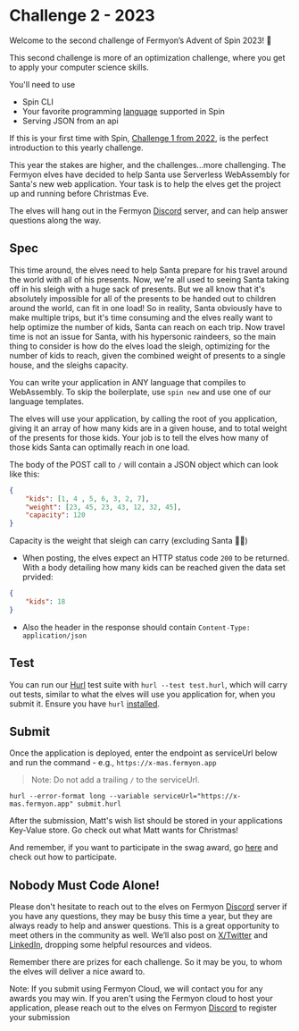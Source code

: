 # Challenge 2 - 2023

Welcome to the second challenge of Fermyon’s Advent of Spin 2023! 🥳

This second challenge is more of an optimization challenge, where you get to apply your computer science skills.

You'll need to use

- Spin CLI
- Your favorite programming [language](https://www.fermyon.com/wasm-languages/webassembly-language-support/) supported in Spin
- Serving JSON from an api

If this is your first time with Spin, [Challenge 1 from 2022](../../2022/CHALLENGE-1/README.md), is the perfect introduction to this yearly challenge. 

This year the stakes are higher, and the challenges...more challenging. The Fermyon elves have decided to help Santa use Serverless WebAssembly for Santa's new web application. Your task is to help the elves get the project up and running before Christmas Eve.

The elves will hang out in the Fermyon [Discord](https://discord.gg/AAFNfS7NGf) server, and can help answer questions along the way.

## Spec

This time around, the elves need to help Santa prepare for his travel around the world with all of his presents. Now, we're all used to seeing Santa taking off in his sleigh with a huge sack of presents. But we all know that it's absolutely impossible for all of the presents to be handed out to children around the world, can fit in one load! So in reality, Santa obviously have to make multiple trips, but it's time consuming and the elves really want to help optimize the number of kids, Santa can reach on each trip. Now travel time is not an issue for Santa, with his hypersonic raindeers, so the main thing to consider is how do the elves load the sleigh, optimizing for the number of kids to reach, given the combined weight of presents to a single house, and the sleighs capacity.

You can write your application in ANY language that compiles to WebAssembly. To skip the boilerplate, use `spin new` and use one of our language templates.

The elves will use your application, by calling the root of you application, giving it an array of how many kids are in a given house, and to total weight of the presents for those kids. Your job is to tell the elves how many of those kids Santa can optimally reach in one load.

The body of the POST call to `/` will contain a JSON object which can look like this:
```JSON
{
    "kids": [1, 4 , 5, 6, 3, 2, 7],
    "weight": [23, 45, 23, 43, 12, 32, 45],
    "capacity": 120
}
```
Capacity is the weight that sleigh can carry (excluding Santa 🎅🏻)

- When posting, the elves expect an HTTP status code `200` to be returned. With a body detailing how many kids can be reached given the data set prvided:
```JSON
{
    "kids": 18
}
```
- Also the header in the response should contain `Content-Type: application/json` 

## Test

You can run our [Hurl](https://hurl.dev) test suite with `hurl --test test.hurl`, which will carry out tests, similar to what the elves will use you application for, when you submit it. Ensure you have `hurl` [installed](https://hurl.dev/docs/installation.html).

## Submit

Once the application is deployed, enter the endpoint as serviceUrl below and run the command - e.g., `https://x-mas.fermyon.app`

> Note: Do not add a trailing `/` to the serviceUrl.

```shell
hurl --error-format long --variable serviceUrl="https://x-mas.fermyon.app" submit.hurl
```

After the submission, Matt's wish list should be stored in your applications Key-Value store. Go check out what Matt wants for Christmas!

And remember, if you want to participate in the swag award, go [here](../../README.md#Prizes) and check out how to participate.

## Nobody Must Code Alone!

Please don't hesitate to reach out to the elves on Fermyon [Discord](https://discord.gg/AAFNfS7NGf) server if you have any questions, they may be busy this time a year, but they are always ready to help and answer questions. This is a great opportunity to meet others in the community as well. We’ll also post on [X/Twitter](https://twitter.com/fermyontech) and [LinkedIn](https://www.linkedin.com/company/fermyon), dropping some helpful resources and videos.

Remember there are prizes for each challenge. So it may be you, to whom the elves will deliver a nice award to.

Note: If you submit using Fermyon Cloud, we will contact you for any awards you may win. If you aren't using the Fermyon cloud to host your application, please reach out to the elves on Fermyon [Discord](https://discord.gg/AAFNfS7NGf) to register your submission
